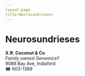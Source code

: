 ```yaml
---
layout:page
title:Neurosundrieses
---
```

# Neurosundrieses

**X.R. Coconut & Co**  
_Family owned Genomics!!_  
9086 Bay Ave, Indiaford  
☎ 603-1369



